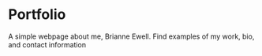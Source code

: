 # Portfolio

A simple webpage about me, Brianne Ewell. Find examples of my work, bio, and contact information
